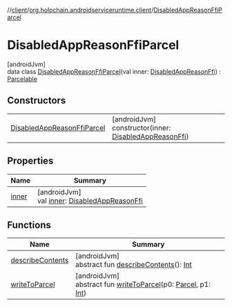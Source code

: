 //[client](../../../index.md)/[org.holochain.androidserviceruntime.client](../index.md)/[DisabledAppReasonFfiParcel](index.md)

# DisabledAppReasonFfiParcel

[androidJvm]\
data class [DisabledAppReasonFfiParcel](index.md)(val inner: [DisabledAppReasonFfi](../-disabled-app-reason-ffi/index.md)) : [Parcelable](https://developer.android.com/reference/kotlin/android/os/Parcelable.html)

## Constructors

| | |
|---|---|
| [DisabledAppReasonFfiParcel](-disabled-app-reason-ffi-parcel.md) | [androidJvm]<br>constructor(inner: [DisabledAppReasonFfi](../-disabled-app-reason-ffi/index.md)) |

## Properties

| Name | Summary |
|---|---|
| [inner](inner.md) | [androidJvm]<br>val [inner](inner.md): [DisabledAppReasonFfi](../-disabled-app-reason-ffi/index.md) |

## Functions

| Name | Summary |
|---|---|
| [describeContents](../-runtime-network-config-ffi-parcel/index.md#-1578325224%2FFunctions%2F275946699) | [androidJvm]<br>abstract fun [describeContents](../-runtime-network-config-ffi-parcel/index.md#-1578325224%2FFunctions%2F275946699)(): [Int](https://kotlinlang.org/api/core/kotlin-stdlib/kotlin/-int/index.html) |
| [writeToParcel](../-runtime-network-config-ffi-parcel/index.md#-1754457655%2FFunctions%2F275946699) | [androidJvm]<br>abstract fun [writeToParcel](../-runtime-network-config-ffi-parcel/index.md#-1754457655%2FFunctions%2F275946699)(p0: [Parcel](https://developer.android.com/reference/kotlin/android/os/Parcel.html), p1: [Int](https://kotlinlang.org/api/core/kotlin-stdlib/kotlin/-int/index.html)) |